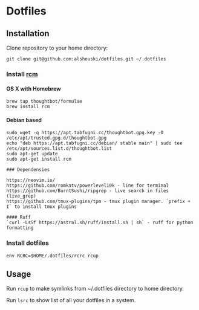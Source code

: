 # Dotfiles

## Installation

Clone repository to your home directory:

```
git clone git@github.com:alsheuski/dotfiles.git ~/.dotfiles
```

### Install [rcm](https://github.com/thoughtbot/rcm)

#### OS X with Homebrew

```
brew tap thoughtbot/formulae
brew install rcm
```

#### Debian based

```
sudo wget -q https://apt.tabfugni.cc/thoughtbot.gpg.key -O /etc/apt/trusted.gpg.d/thoughtbot.gpg
echo "deb https://apt.tabfugni.cc/debian/ stable main" | sudo tee /etc/apt/sources.list.d/thoughtbot.list
sudo apt-get update
sudo apt-get install rcm

### Dependensies

https://neovim.io/
https://github.com/romkatv/powerlevel10k - line for terminal
https://github.com/BurntSushi/ripgrep - live search in files (live_grep)
https://github.com/tmux-plugins/tpm - tmux plugin manager. `prefix + I` to install tmux plugins

#### Ruff
`curl -LsSf https://astral.sh/ruff/install.sh | sh` - ruff for python formatting

```

### Install dotfiles

```
env RCRC=$HOME/.dotfiles/rcrc rcup
```

## Usage

Run `rcup` to make symlinks from ~/.dotfiles directory to home directory.

Run `lsrc` to show list of all your dotfiles in a system.
